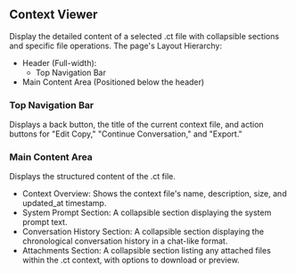 ## Context Viewer
Display the detailed content of a selected .ct file with collapsible sections and specific file operations.
The page's Layout Hierarchy:
- Header (Full-width):
  - Top Navigation Bar
- Main Content Area (Positioned below the header)

### Top Navigation Bar
Displays a back button, the title of the current context file, and action buttons for "Edit Copy," "Continue Conversation," and "Export."

### Main Content Area
Displays the structured content of the .ct file.
- Context Overview: Shows the context file's name, description, size, and updated_at timestamp.
- System Prompt Section: A collapsible section displaying the system prompt text.
- Conversation History Section: A collapsible section displaying the chronological conversation history in a chat-like format.
- Attachments Section: A collapsible section listing any attached files within the .ct context, with options to download or preview.